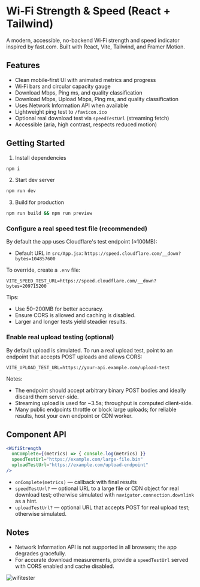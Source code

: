 # Wi‑Fi Strength & Speed (React + Tailwind)

A modern, accessible, no-backend Wi‑Fi strength and speed indicator inspired by fast.com. Built with React, Vite, Tailwind, and Framer Motion.

## Features
- Clean mobile‑first UI with animated metrics and progress
- Wi‑Fi bars and circular capacity gauge
- Download Mbps, Ping ms, and quality classification
- Download Mbps, Upload Mbps, Ping ms, and quality classification
- Uses Network Information API when available
- Lightweight ping test to `/favicon.ico`
- Optional real download test via `speedTestUrl` (streaming fetch)
- Accessible (aria, high contrast, respects reduced motion)

## Getting Started

1. Install dependencies
```bash
npm i
```

2. Start dev server
```bash
npm run dev
```

3. Build for production
```bash
npm run build && npm run preview
```

### Configure a real speed test file (recommended)

By default the app uses Cloudflare's test endpoint (≈100MB):

- Default URL in `src/App.jsx`: `https://speed.cloudflare.com/__down?bytes=104857600`

To override, create a `.env` file:

```
VITE_SPEED_TEST_URL=https://speed.cloudflare.com/__down?bytes=209715200
```

Tips:
- Use 50–200MB for better accuracy.
- Ensure CORS is allowed and caching is disabled.
- Larger and longer tests yield steadier results.

### Enable real upload testing (optional)

By default upload is simulated. To run a real upload test, point to an endpoint that accepts POST uploads and allows CORS:

```
VITE_UPLOAD_TEST_URL=https://your-api.example.com/upload-test
```

Notes:
- The endpoint should accept arbitrary binary POST bodies and ideally discard them server-side.
- Streaming upload is used for ~3.5s; throughput is computed client-side.
- Many public endpoints throttle or block large uploads; for reliable results, host your own endpoint or CDN worker.

## Component API

```jsx
<WifiStrength
  onComplete={(metrics) => { console.log(metrics) }}
  speedTestUrl="https://example.com/large-file.bin"
  uploadTestUrl="https://example.com/upload-endpoint"
/>
```
- `onComplete(metrics)` — callback with final results
- `speedTestUrl?` — optional URL to a large file or CDN object for real download test; otherwise simulated with `navigator.connection.downlink` as a hint.
- `uploadTestUrl?` — optional URL that accepts POST for real upload test; otherwise simulated.

## Notes
- Network Information API is not supported in all browsers; the app degrades gracefully.
- For accurate download measurements, provide a `speedTestUrl` served with CORS enabled and cache disabled.

![wifitester](https://github.com/user-attachments/assets/aed39e1a-b144-4f0b-98b7-a06c6990a923)
